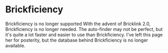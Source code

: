 # Brickficiency

Brickficiency is no longer supported
With the advent of Bricklink 2.0, Brickficiency is no longer needed. The auto-finder may not be perfect, but it's quite a lot faster and easier to use than Brickficiency. I've left this page her for posterity, but the database behind Brickficiency is no longer available. 
